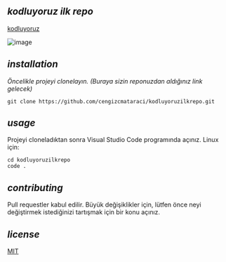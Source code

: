 
## *kodluyoruz ilk repo*
[kodluyoruz](https://kodluyoruz.org)

![image](https://user-images.githubusercontent.com/128746911/228072591-edd35c64-07aa-4e45-9f6e-4be83992c87b.png)

## *installation*
*Öncelikle projeyi clonelayın. (Buraya sizin reponuzdan aldığınız link gelecek)*
```
git clone https://github.com/cengizcmataraci/kodluyoruzilkrepo.git
```
## *usage*
Projeyi cloneladıktan sonra Visual Studio Code programında açınız.
Linux için:
```
cd kodluyoruzilkrepo
code .
```
## *contributing*
Pull requestler kabul edilir. Büyük değişiklikler için, lütfen önce neyi değiştirmek istediğinizi tartışmak için bir konu açınız.

## *license*
[MIT](https://choosealicense.com/licenses/mit/)
